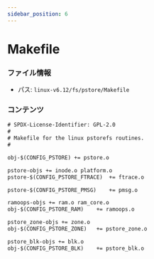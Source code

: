 ```yaml
---
sidebar_position: 6
---
```

# Makefile

### ファイル情報

- パス: `linux-v6.12/fs/pstore/Makefile`

### コンテンツ

```txt
# SPDX-License-Identifier: GPL-2.0
#
# Makefile for the linux pstorefs routines.
#

obj-$(CONFIG_PSTORE) += pstore.o

pstore-objs += inode.o platform.o
pstore-$(CONFIG_PSTORE_FTRACE)	+= ftrace.o

pstore-$(CONFIG_PSTORE_PMSG)	+= pmsg.o

ramoops-objs += ram.o ram_core.o
obj-$(CONFIG_PSTORE_RAM)	+= ramoops.o

pstore_zone-objs += zone.o
obj-$(CONFIG_PSTORE_ZONE)	+= pstore_zone.o

pstore_blk-objs += blk.o
obj-$(CONFIG_PSTORE_BLK)	+= pstore_blk.o

```
